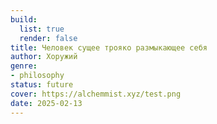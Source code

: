 ```yaml
---
build:
  list: true
  render: false
title: Человек сущее трояко размыкающее себя
author: Хоружий
genre:
- philosophy
status: future
cover: https://alchemmist.xyz/test.png
date: 2025-02-13
---
```


